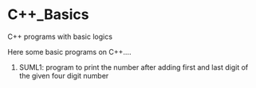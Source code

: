# C++_Basics
C++ programs with basic logics

Here some basic programs on C++....

1. SUML1: program to print the number after adding first and last digit of the given four digit number
